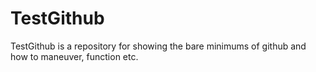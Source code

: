 # TestGithub


TestGithub is a repository for showing the bare minimums of github and how to maneuver, function etc.
